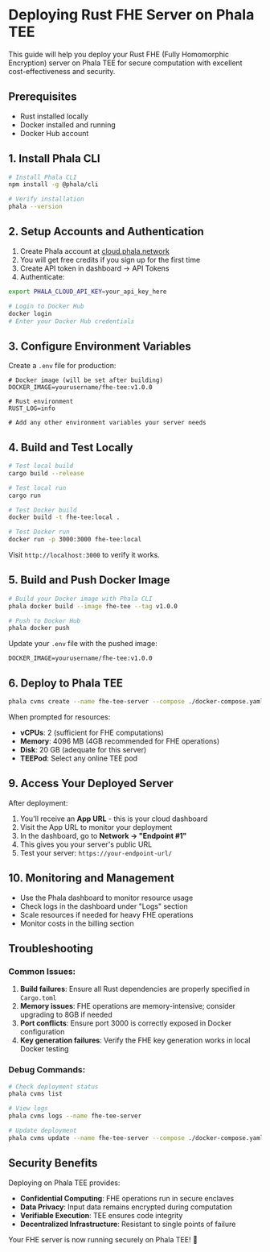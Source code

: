 # Deploying Rust FHE Server on Phala TEE

This guide will help you deploy your Rust FHE (Fully Homomorphic Encryption) server on Phala TEE for secure computation with excellent cost-effectiveness and security.

## Prerequisites

- Rust installed locally
- Docker installed and running
- Docker Hub account

## 1. Install Phala CLI

```bash
# Install Phala CLI
npm install -g @phala/cli

# Verify installation
phala --version
```

## 2. Setup Accounts and Authentication

1. Create Phala account at [cloud.phala.network](https://cloud.phala.network)
2. You will get free credits if you sign up for the first time
3. Create API token in dashboard → API Tokens
4. Authenticate:

```bash
export PHALA_CLOUD_API_KEY=your_api_key_here

# Login to Docker Hub
docker login
# Enter your Docker Hub credentials
```

## 3. Configure Environment Variables

Create a `.env` file for production:

```env
# Docker image (will be set after building)
DOCKER_IMAGE=yourusername/fhe-tee:v1.0.0

# Rust environment
RUST_LOG=info

# Add any other environment variables your server needs
```

## 4. Build and Test Locally

```bash
# Test local build
cargo build --release

# Test local run
cargo run

# Test Docker build
docker build -t fhe-tee:local .

# Test Docker run
docker run -p 3000:3000 fhe-tee:local
```

Visit `http://localhost:3000` to verify it works.

## 5. Build and Push Docker Image

```bash
# Build your Docker image with Phala CLI
phala docker build --image fhe-tee --tag v1.0.0

# Push to Docker Hub
phala docker push
```

Update your `.env` file with the pushed image:

```env
DOCKER_IMAGE=yourusername/fhe-tee:v1.0.0
```

## 6. Deploy to Phala TEE

```bash
phala cvms create --name fhe-tee-server --compose ./docker-compose.yaml --env-file ./.env
```

When prompted for resources:
- **vCPUs**: 2 (sufficient for FHE computations)
- **Memory**: 4096 MB (4GB recommended for FHE operations)
- **Disk**: 20 GB (adequate for this server)
- **TEEPod**: Select any online TEE pod

## 9. Access Your Deployed Server

After deployment:

1. You'll receive an **App URL** - this is your cloud dashboard
2. Visit the App URL to monitor your deployment
3. In the dashboard, go to **Network → "Endpoint #1"**
4. This gives you your server's public URL
5. Test your server: `https://your-endpoint-url/`

## 10. Monitoring and Management

- Use the Phala dashboard to monitor resource usage
- Check logs in the dashboard under "Logs" section
- Scale resources if needed for heavy FHE operations
- Monitor costs in the billing section

## Troubleshooting

### Common Issues:

1. **Build failures**: Ensure all Rust dependencies are properly specified in `Cargo.toml`
2. **Memory issues**: FHE operations are memory-intensive; consider upgrading to 8GB if needed
3. **Port conflicts**: Ensure port 3000 is correctly exposed in Docker configuration
4. **Key generation failures**: Verify the FHE key generation works in local Docker testing

### Debug Commands:

```bash
# Check deployment status
phala cvms list

# View logs
phala cvms logs --name fhe-tee-server

# Update deployment
phala cvms update --name fhe-tee-server --compose ./docker-compose.yaml
```

## Security Benefits

Deploying on Phala TEE provides:
- **Confidential Computing**: FHE operations run in secure enclaves
- **Data Privacy**: Input data remains encrypted during computation
- **Verifiable Execution**: TEE ensures code integrity
- **Decentralized Infrastructure**: Resistant to single points of failure

Your FHE server is now running securely on Phala TEE! 🎉